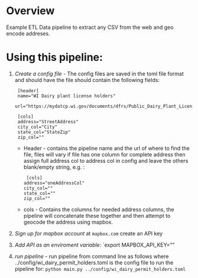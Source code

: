 # Overview

Example ETL Data pipeline to extract any CSV from the web and geo encode addreses.  


# Using this pipeline:

1) *Create a config file* - The config files are saved in the toml file format and should have the  file should contain the following fields:
   ```
    [header]
    name="WI Dairy plant license holders"
    url="https://mydatcp.wi.gov/documents/dfrs/Public_Dairy_Plant_License_Holders.csv"

    [cols]
    address="StreetAddress"
    city_col="City"
    state_col="StateZip"
    zip_col=""
    ```
    * Header - contains the pipeline name and the url of where to find the file, files will vary if file has one column for complete address then assign full address col to address col in config and leave the others blank/empty string, e.g. :
        ```
         [cols]
        address="oneAddressCol"
        city_col=""
        state_col=""
        zip_col=""
        ```
        
    * cols - Contains the columns for needed address columns, the pipeline will concatenate these together and then attempt to geocode the address using mapbox.

2) *Sign up for mapbox account* at `mapbox.com` create an API key
3) *Add API as an enviroment variable*: `export MAPBOX_API_KEY="<your API key here>"
4) *run pipeline* - run pipeline from command line as follows where ../config/wi_dairy_permit_holders.toml is the config file to run the pipeline for:
    `python main.py ../config/wi_dairy_permit_holders.toml`
